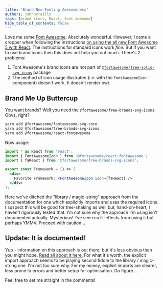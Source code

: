 ```yaml
---
title: 'Brand New Fonting Awesomeness'
authors: johnnyreilly
tags: [brand icons, React, font awesome]
hide_table_of_contents: false
---
```


Love me some [Font Awesome](https://fontawesome.com). Absolutely wonderful. However, I came a cropper when following the instructions [on using the all new Font Awesome 5 with React](https://fontawesome.com/how-to-use/on-the-web/using-with/react). The instructions for standard icons work _fine_. But if you want to use brand icons then this does not help you out much. There's 2 problems:

<!--truncate-->

1. Font Awesome's brand icons are not part of [`@fortawesome/free-solid-svg-icons`](https://www.npmjs.com/package/@fortawesome/free-solid-svg-icons) package
2. The method of icon usage illustrated (i.e. with the `FontAwesomeIcon` component) doesn't work. It doesn't render owt.

## Brand Me Up Buttercup

You want brands? Well you need the [`@fortawesome/free-brands-svg-icons`](https://www.npmjs.com/package/@fortawesome/free-brands-svg-icons). Obvs, right?

```sh
yarn add @fortawesome/fontawesome-svg-core
yarn add @fortawesome/free-brands-svg-icons
yarn add @fortawesome/react-fontawesome
```

Now usage:

```jsx
import * as React from 'react';
import { FontAwesomeIcon } from '@fortawesome/react-fontawesome';
import { faReact } from '@fortawesome/free-brands-svg-icons';

export const Framework = () => (
  <div>
    Favorite Framework: <FontAwesomeIcon icon={faReact} />
  </div>
);
```

Here we've ditched the "library / magic-string" approach from the documentation for one which explicitly imports and uses the required icons. I suspect this will be good for tree-shaking as well but, hand-on-heart, I haven't rigorously tested that. I'm not sure why the approach I'm using isn't documented actually. Mysterious! I've seen no ill-effects from using it but perhaps YMMV. Proceed with caution...

## Update: It is documented!

Yup - information on this approach is out there; but it's less obvious than you might hope. [Read all about it here.](https://github.com/FortAwesome/react-fontawesome#explicit-import) For what it's worth, the explicit import approach seems to be playing second fiddle to the library / magic-string one. I'm not too sure why. For my money, explicit imports are clearer, less prone to errors and better setup for optimisation. Go figure...

Feel free to set me straight in the comments!
